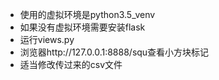 - 使用的虚拟环境是python3.5_venv
- 如果没有虚拟环境需要安装flask
- 运行views.py
- 浏览器http://127.0.0.1:8888/squ查看小方块标记
- 适当修改传过来的csv文件